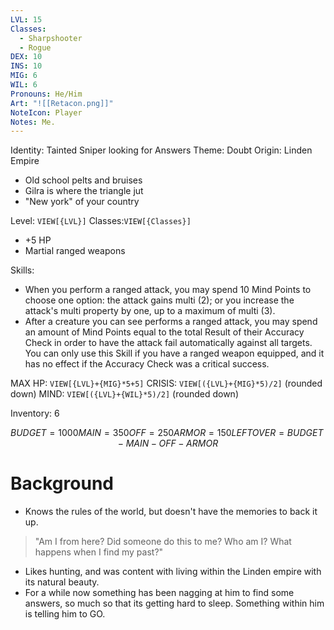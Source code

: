 ```yaml
---
LVL: 15
Classes:
  - Sharpshooter
  - Rogue
DEX: 10
INS: 10
MIG: 6
WIL: 6
Pronouns: He/Him
Art: "![[Retacon.png]]"
NoteIcon: Player
Notes: Me.
---
```


Identity: Tainted Sniper looking for Answers
Theme: Doubt
Origin: Linden Empire
- Old school pelts and bruises
- Gilra is where the triangle jut
- "New york" of your country


Level: `VIEW[{LVL}]`
Classes:`VIEW[{Classes}]`
- +5 HP
- Martial ranged weapons

Skills:
- When you perform a ranged attack, you may spend 10 Mind Points to choose one option: the attack gains multi (2); or you increase the attack's multi property by one, up to a maximum of multi (3).
- After a creature you can see performs a ranged attack, you may spend an amount of Mind Points equal to the total Result of their Accuracy Check in order to have the attack fail automatically against all targets. You can only use this Skill if you have a ranged weapon equipped, and it has no effect if the Accuracy Check was a critical success.

MAX HP: `VIEW[{LVL}+{MIG}*5+5]`
CRISIS: `VIEW[({LVL}+{MIG}*5)/2]` (rounded down)
MIND: `VIEW[({LVL}+{WIL}*5)/2]` (rounded down)

Inventory: 6


```math
BUDGET = 1000
MAIN = 350
OFF = 250
ARMOR = 150

LEFTOVER = BUDGET - MAIN - OFF - ARMOR
```

# Background

- Knows the rules of the world, but doesn't have the memories to back it up.
> "Am I from here? Did someone do this to me? Who am I? What happens when I find my past?"
- Likes hunting, and was content with living within the Linden empire with its natural beauty.
- For a while now something has been nagging at him to find some answers, so much so that its getting hard to sleep. Something within him is telling him to GO.
